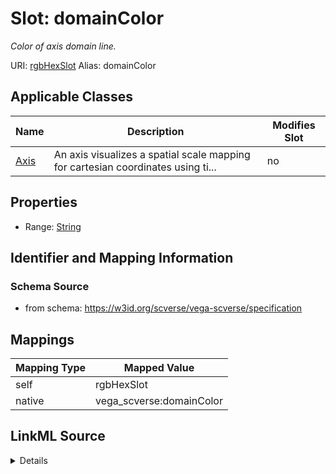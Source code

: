 

# Slot: domainColor 


_Color of axis domain line._





URI: [rgbHexSlot](rgbHexSlot)
Alias: domainColor

<!-- no inheritance hierarchy -->





## Applicable Classes

| Name | Description | Modifies Slot |
| --- | --- | --- |
| [Axis](Axis.md) | An axis visualizes a spatial scale mapping for cartesian coordinates using ti... |  no  |







## Properties

* Range: [String](String.md)





## Identifier and Mapping Information







### Schema Source


* from schema: https://w3id.org/scverse/vega-scverse/specification




## Mappings

| Mapping Type | Mapped Value |
| ---  | ---  |
| self | rgbHexSlot |
| native | vega_scverse:domainColor |




## LinkML Source

<details>
```yaml
name: domainColor
description: Color of axis domain line.
from_schema: https://w3id.org/scverse/vega-scverse/specification
rank: 1000
slot_uri: rgbHexSlot
alias: domainColor
owner: Axis
domain_of:
- Axis
range: string

```
</details>